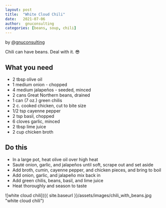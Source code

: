 ```yaml
---
layout: post
title:  "White Cloud Chili"
date:   2021-07-06
author:  gnuconsulting
categories: [beans, soup, chili]
---
```

by [@gnuconsulting](https://twitter.com/gnuconsulting)

Chili can have beans. Deal with it. 😎

## What you need

* 2 tbsp olive oil
* 1 medium onion - chopped
* 4 medium jalapeños - seeded, minced
* 2 cans Great Northern beans, drained
* 1 can (7 oz.) green chilis
* 2 c. cooked chicken, cut to bite size
* 1/2 tsp cayenne pepper
* 2 tsp basil, chopped
* 6 cloves garlic, minced
* 2 tbsp lime juice
* 2 cup chicken broth

## Do this

* In a large pot, heat olive oil over high heat
* Sauté onion, garlic, and jalapeños until soft, scrape out and set aside
* Add broth, cumin, cayenne pepper, and chicken pieces, and bring to boil
* Add onion, garlic, and jalapeño mix back in
* Add green chilis, beans, basil, and lime juice
* Heat thoroughly and season to taste

![white cloud chili]({{ site.baseurl }}/assets/images/chili_with_beans.jpg "white cloud chili")
